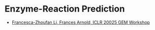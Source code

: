 # Enzyme-Reaction Prediction

- [Francesca-Zhoufan Li, Frances Arnold, ICLR 20025 GEM Workshop](https://openreview.net/forum?id=IqPlnXw1BJ)



